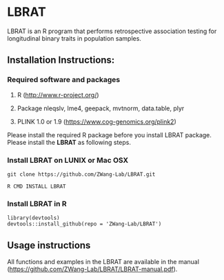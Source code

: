 # LBRAT

LBRAT is an R program that performs retrospective association testing for longitudinal binary traits in population samples. 


## Installation Instructions:

### Required software and packages
    
1. R (http://www.r-project.org/)
    
2. Package nleqslv, lme4, geepack, mvtnorm, data.table, plyr
    
3. PLINK 1.0 or 1.9 (https://www.cog-genomics.org/plink2)

Please install the required R package before you install LBRAT package. Please install the **LBRAT** as following steps.

 
### Install LBRAT on LUNIX or Mac OSX

```
git clone https://github.com/ZWang-Lab/LBRAT.git

R CMD INSTALL LBRAT

```

### Install LBRAT in R
```
library(devtools)
devtools::install_github(repo = 'ZWang-Lab/LBRAT')

```

## Usage instructions

All functions and examples in the LBRAT are available in the manual (https://github.com/ZWang-Lab/LBRAT/LBRAT-manual.pdf).
